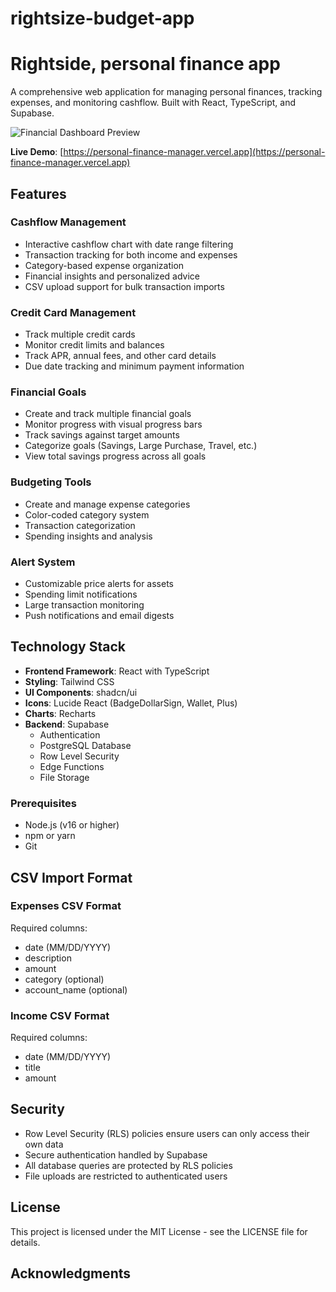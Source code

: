 # rightsize-budget-app
# Rightside, personal finance app

A comprehensive web application for managing personal finances, tracking expenses, and monitoring cashflow. Built with React, TypeScript, and Supabase.

![Financial Dashboard Preview](public/lovable-uploads/e71df08e-73d8-49cb-a4ce-78f22100ecd4.png)

**Live Demo**: [https://personal-finance-manager.vercel.app](https://personal-finance-manager.vercel.app)

## Features

### Cashflow Management
- Interactive cashflow chart with date range filtering
- Transaction tracking for both income and expenses
- Category-based expense organization
- Financial insights and personalized advice
- CSV upload support for bulk transaction imports

### Credit Card Management
- Track multiple credit cards
- Monitor credit limits and balances
- Track APR, annual fees, and other card details
- Due date tracking and minimum payment information

### Financial Goals
- Create and track multiple financial goals
- Monitor progress with visual progress bars
- Track savings against target amounts
- Categorize goals (Savings, Large Purchase, Travel, etc.)
- View total savings progress across all goals

### Budgeting Tools
- Create and manage expense categories
- Color-coded category system
- Transaction categorization
- Spending insights and analysis

### Alert System
- Customizable price alerts for assets
- Spending limit notifications
- Large transaction monitoring
- Push notifications and email digests

## Technology Stack

- **Frontend Framework**: React with TypeScript
- **Styling**: Tailwind CSS
- **UI Components**: shadcn/ui
- **Icons**: Lucide React (BadgeDollarSign, Wallet, Plus)
- **Charts**: Recharts
- **Backend**: Supabase
  - Authentication
  - PostgreSQL Database
  - Row Level Security
  - Edge Functions
  - File Storage

### Prerequisites

- Node.js (v16 or higher)
- npm or yarn
- Git

## CSV Import Format

### Expenses CSV Format
Required columns:
- date (MM/DD/YYYY)
- description
- amount
- category (optional)
- account_name (optional)

### Income CSV Format
Required columns:
- date (MM/DD/YYYY)
- title
- amount

## Security

- Row Level Security (RLS) policies ensure users can only access their own data
- Secure authentication handled by Supabase
- All database queries are protected by RLS policies
- File uploads are restricted to authenticated users

## License

This project is licensed under the MIT License - see the LICENSE file for details.

## Acknowledgments
